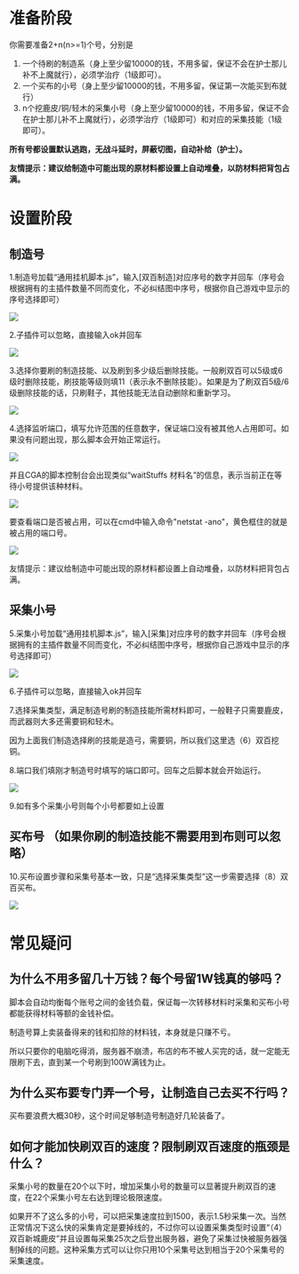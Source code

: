 # 准备阶段

你需要准备2+n(n>=1)个号，分别是

1. 一个待刷的制造系（身上至少留10000的钱，不用多留，保证不会在护士那儿补不上魔就行），必须学治疗（1级即可）。
2. 一个买布的小号（身上至少留10000的钱，不用多留，保证第一次能买到布就行）
3. n个挖鹿皮/铜/轻木的采集小号（身上至少留10000的钱，不用多留，保证不会在护士那儿补不上魔就行），必须学治疗（1级即可）和对应的采集技能（1级即可）。

**所有号都设置默认逃跑，无战斗延时，屏蔽切图，自动补给（护士）。**

**友情提示：建议给制造中可能出现的原材料都设置上自动堆叠，以防材料把背包占满。**

# 设置阶段

## 制造号

1.制造号加载“通用挂机脚本.js”，输入[双百制造]对应序号的数字并回车（序号会根据拥有的主插件数量不同而变化，不必纠结图中序号，根据你自己游戏中显示的序号选择即可）

![](/hzqst/CGAssistantJS/raw/master/img/3.png?raw=true)

2.子插件可以忽略，直接输入ok并回车

![](/hzqst/CGAssistantJS/raw/master/img/4.png?raw=true)

3.选择你要刷的制造技能、以及刷到多少级后删除技能。一般刷双百可以5级或6级时删除技能，刷技能等级则填11（表示永不删除技能）。如果是为了刷双百5级/6级删除技能的话，只刷鞋子，其他技能无法自动删除和重新学习。

![](/hzqst/CGAssistantJS/raw/master/img/5.png?raw=true)

4.选择监听端口，填写允许范围的任意数字，保证端口没有被其他人占用即可。如果没有问题出现，那么脚本会开始正常运行。

![](/hzqst/CGAssistantJS/raw/master/img/6.png?raw=true)

并且CGA的脚本控制台会出现类似“waitStuffs 材料名”的信息，表示当前正在等待小号提供该种材料。

![](/hzqst/CGAssistantJS/raw/master/img/8.png?raw=true)

要查看端口是否被占用，可以在cmd中输入命令"netstat -ano"，黄色框住的就是被占用的端口号。

![](/hzqst/CGAssistantJS/raw/master/img/7.png?raw=true)

友情提示：建议给制造中可能出现的原材料都设置上自动堆叠，以防材料把背包占满。

## 采集小号

5.采集小号加载“通用挂机脚本.js”，输入[采集]对应序号的数字并回车（序号会根据拥有的主插件数量不同而变化，不必纠结图中序号，根据你自己游戏中显示的序号选择即可）

![](/hzqst/CGAssistantJS/raw/master/img/9.png?raw=true)

6.子插件可以忽略，直接输入ok并回车

7.选择采集类型，满足制造号刷的制造技能所需材料即可，一般鞋子只需要鹿皮，而武器则大多还需要铜和轻木。

因为上面我们制造选择刷的技能是造弓，需要铜，所以我们这里选（6）双百挖铜。

8.端口我们填刚才制造号时填写的端口即可。回车之后脚本就会开始运行。

![](/hzqst/CGAssistantJS/raw/master/img/10.png?raw=true)

9.如有多个采集小号则每个小号都要如上设置

## 买布号 （如果你刷的制造技能不需要用到布则可以忽略）

10.买布设置步骤和采集号基本一致，只是“选择采集类型”这一步需要选择（8）双百买布。

![](/hzqst/CGAssistantJS/raw/master/img/11.png?raw=true)

# 常见疑问

## 为什么不用多留几十万钱？每个号留1W钱真的够吗？

脚本会自动均衡每个账号之间的金钱负载，保证每一次转移材料时采集和买布小号都能获得材料等额的金钱补偿。

制造号算上卖装备得来的钱和扣除的材料钱，本身就是只赚不亏。

所以只要你的电脑吃得消，服务器不崩溃，布店的布不被人买完的话，就一定能无限刷下去，直到某一个号刷到100W满钱为止。

## 为什么买布要专门弄一个号，让制造自己去买不行吗？

买布要浪费大概30秒，这个时间足够制造号制造好几轮装备了。

## 如何才能加快刷双百的速度？限制刷双百速度的瓶颈是什么？

采集小号的数量在20个以下时，增加采集小号的数量可以显著提升刷双百的速度，在22个采集小号左右达到理论极限速度。

如果开不了这么多的小号，可以把采集速度拉到1500，表示1.5秒采集一次。当然正常情况下这么快的采集肯定是要掉线的，不过你可以设置采集类型时设置“（4）双百新城鹿皮”并且设置每采集25次之后登出服务器，避免了采集过快被服务器强制掉线的问题。这种采集方式可以让你只用10个采集号达到相当于20个采集号的采集速度。